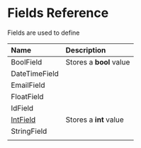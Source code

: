 # Fields Reference

Fields are used to define 

| Name                            | Description             |
|:--------------------------------|:------------------------|
| BoolField                       | Stores a **bool** value |
| DateTimeField                   |                         |
| EmailField                      |                         |
| FloatField                      |                         |
| IdField                         |                         |
| [IntField](Fields/int-field.md) | Stores a **int** value  |
| StringField                     |                         |
|                                 |                         |